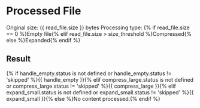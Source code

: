 # Processed File

Original size: {{ read_file.size }} bytes
Processing type: {% if read_file.size == 0 %}Empty file{% elif read_file.size > size_threshold %}Compressed{% else %}Expanded{% endif %}


## Result

{% if handle_empty.status is not defined or handle_empty.status != 'skipped' %}{{ handle_empty }}{% elif compress_large.status is not defined or compress_large.status != 'skipped' %}{{ compress_large }}{% elif expand_small.status is not defined or expand_small.status != 'skipped' %}{{ expand_small }}{% else %}No content processed.{% endif %}
